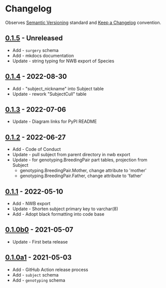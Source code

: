 # Changelog

Observes [Semantic Versioning](https://semver.org/spec/v2.0.0.html) standard and [Keep a Changelog](https://keepachangelog.com/en/1.0.0/) convention.

## [0.1.5] - Unreleased

- Add - `surgery` schema
- Add - mkdocs documentation
- Update - string typing for NWB export of Species

## [0.1.4] - 2022-08-30

- Add - "subject_nickname" into Subject table
- Update - rework "SubjectCull" table

## [0.1.3] - 2022-07-06

- Update - Diagram links for PyPI README

## [0.1.2] - 2022-06-27

- Add - Code of Conduct
- Update - pull subject from parent directory in nwb export
- Update - for genotyping.BreedingPair part tables, projection from Subject
  - genotyping.BreedingPair.Mother, change attribute to 'mother'
  - genotyping.BreedingPair.Father, change attribute to 'father'

## [0.1.1] - 2022-05-10

- Add - NWB export
- Update - Shorten subject primary key to varchar(8)
- Add - Adopt black formatting into code base

## [0.1.0b0] - 2021-05-07

- Update - First beta release

## [0.1.0a1] - 2021-05-03

- Add - GitHub Action release process
- Add - `subject` schema
- Add - `genotyping` schema

[0.1.5]: https://github.com/datajoint/element-animal/releases/tag/0.1.5
[0.1.4]: https://github.com/datajoint/element-animal/releases/tag/0.1.4
[0.1.3]: https://github.com/datajoint/element-animal/releases/tag/0.1.3
[0.1.2]: https://github.com/datajoint/element-animal/releases/tag/0.1.2
[0.1.1]: https://github.com/datajoint/element-animal/releases/tag/0.1.1
[0.1.0b0]: https://github.com/datajoint/element-animal/releases/tag/0.1.0b0
[0.1.0a1]: https://github.com/datajoint/element-animal/releases/tag/0.1.0a1
